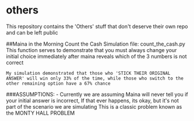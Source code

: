 # others
This repository contains the 'Others' stuff that don't deserve their own repo and can be left public


##Maina in the Morning Count the Cash Simulation
file: count_the_cash.py
This function serves to demonstrate that you must always change your initial choice immediately after maina reveals which of the 3 numbers is not correct
	
	My simulation demonstrated that those who 'STICK THEIR ORIGINAL ANSWER' will win only 33% of the time, while those who switch to the other remaining option have a 67% chance
	
###ASSUMPTIONS:
		- Currently we are assuming Maina will never tell you if your initial answer is incorrect, If that ever happens, its okay, but it's not part of the scenario we are simulating
	This is a classic problem known as the MONTY HALL PROBLEM
